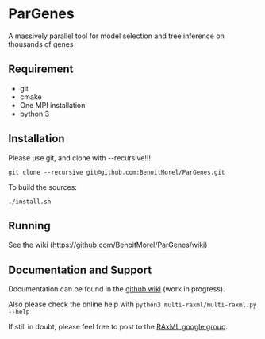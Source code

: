 # ParGenes 

A massively parallel tool for model selection and tree inference on thousands of genes


## Requirement

* git
* cmake
* One MPI installation
* python 3


## Installation

Please use git,  and clone with --recursive!!!
```
git clone --recursive git@github.com:BenoitMorel/ParGenes.git
```

To build the sources:
```
./install.sh
```


## Running

See the wiki (https://github.com/BenoitMorel/ParGenes/wiki)


## Documentation and Support

Documentation can be found in the [github wiki](https://github.com/BenoitMorel/ParGenes/wiki) (work in progress).

Also please check the online help with `python3 multi-raxml/multi-raxml.py --help`

If still in doubt, please feel free to post to the [RAxML google group](https://groups.google.com/forum/#!forum/raxml).


